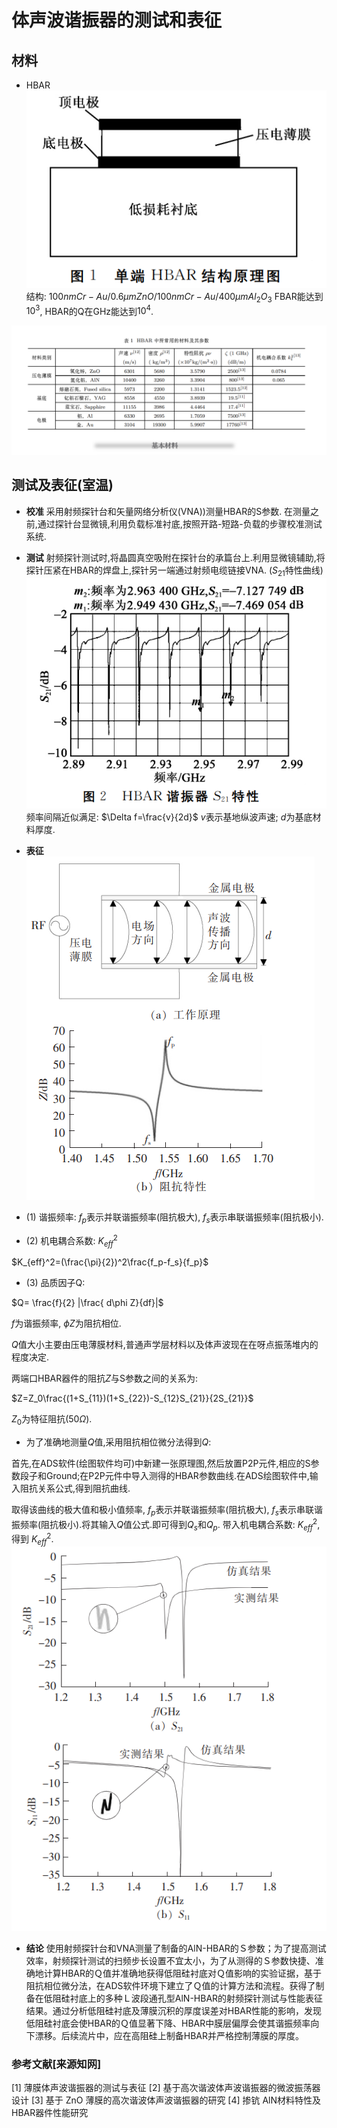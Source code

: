 #  体声波谐振器的测试和表征
## 材料
- HBAR
![输入图片说明](/imgs/2024-07-08/aHyDsfI9F7N5BvAP.png)
结构: $100nmCr-Au/0.6\mu mZnO/100nmCr-Au/400\mu mAl_2O_3$ 
FBAR能达到$10^3$, HBAR的Q在GHz能达到$10^4$.

![输入图片说明](/imgs/2024-07-08/uQoDmo0IHCLAxpe9.png)


## 测试及表征(室温)

- **校准**
采用射频探针台和矢量网络分析仪(VNA))测量HBAR的S参数. 在测量之前,通过探针台显微镜,利用负载标准衬底,按照开路-短路-负载的步骤校准测试系统.
- **测试**
射频探针测试时,将晶圆真空吸附在探针台的承篇台上.利用显微镜辅助,将探针压紧在HBAR的焊盘上,探针另一端通过射频电缆链接VNA. ($S_{21}$特性曲线)
![输入图片说明](/imgs/2024-07-08/6u2yW8GhbptvOR6K.png)
频率间隔近似满足:
$\Delta f=\frac{v}{2d}$
$v$表示基地纵波声速; $d$为基底材料厚度.
- **表征**
![输入图片说明](/imgs/2024-07-08/181obc7fb3syyIPB.png)
- (1) 谐振频率: $f_p$表示并联谐振频率(阻抗极大),  $f_s$表示串联谐振频率(阻抗极小).

- (2) 机电耦合系数: $K_{eff}^2$

$K_{eff}^2=(\frac{\pi}{2})^2\frac{f_p-f_s}{f_p}$

- (3) 品质因子Q:

$Q= \frac{f}{2} |\frac{ d\phi Z}{df}|$

$f$为谐振频率, $\phi Z$为阻抗相位.

$Q$值大小主要由压电薄膜材料,普通声学层材料以及体声波现在在呀点振荡堆内的程度决定.

两端口HBAR器件的阻抗$Z$与S参数之间的关系为:

$Z=Z_0\frac{(1+S_{11})(1+S_{22})-S_{12}S_{21}}{2S_{21}}$

$Z_0$为特征阻抗(50$\Omega$).

- 为了准确地测量$Q$值,采用阻抗相位微分法得到$Q$:

首先,在ADS软件(绘图软件均可)中新建一张原理图,然后放置P2P元件,相应的S参数段子和Ground;在P2P元件中导入测得的HBAR参数曲线.在ADS绘图软件中,输入阻抗关系公式,得到阻抗曲线.

取得该曲线的极大值和极小值频率, $f_p$表示并联谐振频率(阻抗极大),  $f_s$表示串联谐振频率(阻抗极小).将其输入$Q$值公式.即可得到$Q_s$和$Q_p$. 带入机电耦合系数: $K_{eff}^2$,得到 $K_{eff}^2$.
![输入图片说明](/imgs/2024-07-08/ytMWMaOW8PW0YuQ1.png)

- **结论**
使用射频探针台和VNA测量了制备的AlN-HBAR的Ｓ参数；为了提高测试效率，射频探针测试的扫频步长设置不宜太小，为了从测得的Ｓ参数快捷、准确地计算HBAR的Ｑ值并准确地获得低阻硅衬底对Ｑ值影响的实验证据，基于阻抗相位微分法，在ADS软件环境下建立了Ｑ值的计算方法和流程。获得了制备在低阻硅衬底上的多种Ｌ波段通孔型AlN-HBAR的射频探针测试与性能表征结果。通过分析低阻硅衬底及薄膜沉积的厚度误差对HBAR性能的影响，发现低阻硅衬底会使HBAR的Ｑ值显著下降、HBAR中膜层偏厚会使其谐振频率向下漂移。后续流片中，应在高阻硅上制备HBAR并严格控制薄膜的厚度。




### 参考文献[来源知网]
[1] 薄膜体声波谐振器的测试与表征 
[2] 基于高次谐波体声波谐振器的微波振荡器设计
[3] 基于 ZnO 薄膜的高次谐波体声波谐振器的研究
[4] 掺钪 AlN材料特性及HBAR器件性能研究
<!--stackedit_data:
eyJoaXN0b3J5IjpbLTU3NDM2MzcwMl19
-->